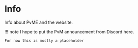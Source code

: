 # Info

Info about PvME and the website.

!!! note
    I hope to put the PvM announcement from Discord here.

    For now this is mostly a placeholder
    